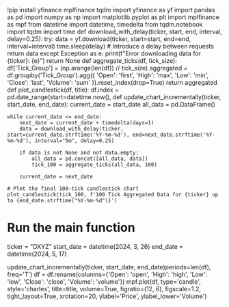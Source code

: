 !pip install yfinance mplfinance tqdm
import yfinance as yf
import pandas as pd
import numpy as np
import matplotlib.pyplot as plt
import mplfinance as mpf
from datetime import datetime, timedelta
from tqdm.notebook import tqdm
import time
def download_with_delay(ticker, start, end, interval, delay=0.25):
    try:
        data = yf.download(ticker, start=start, end=end, interval=interval)
        time.sleep(delay)  # Introduce a delay between requests
        return data
    except Exception as e:
        print(f"Error downloading data for {ticker}: {e}")
        return None
        def aggregate_ticks(df, tick_size):
    df['Tick_Group'] = (np.arange(len(df)) // tick_size)
    aggregated = df.groupby('Tick_Group').agg({
        'Open': 'first',
        'High': 'max',
        'Low': 'min',
        'Close': 'last',
        'Volume': 'sum'
    }).reset_index(drop=True)
    return aggregated
    def plot_candlestick(df, title):
    df.index = pd.date_range(start=datetime.now(), 
    def update_chart_incrementally(ticker, start_date, end_date):
    current_date = start_date
    all_data = pd.DataFrame()

    while current_date <= end_date:
        next_date = current_date + timedelta(days=1)
        data = download_with_delay(ticker, start=current_date.strftime('%Y-%m-%d'), end=next_date.strftime('%Y-%m-%d'), interval="5m", delay=0.25)

        if data is not None and not data.empty:
            all_data = pd.concat([all_data, data])
            tick_100 = aggregate_ticks(all_data, 100)
            
        current_date = next_date

    # Plot the final 100-tick candlestick chart
    plot_candlestick(tick_100, f'100 Tick Aggregated Data for {ticker} up to {end_date.strftime("%Y-%m-%d")}')
        
# Run the main function
ticker = "DXYZ"
start_date = datetime(2024, 3, 26)
end_date = datetime(2024, 5, 17)

update_chart_incrementally(ticker, start_date, end_date)periods=len(df), freq='T')
    df = df.rename(columns={'Open': 'open', 'High': 'high', 'Low': 'low', 'Close': 'close', 'Volume': 'volume'})
    mpf.plot(df, type='candle', style='charles', title=title, volume=True, 
             figratio=(12, 6), figscale=1.2, tight_layout=True, 
             xrotation=20, ylabel='Price', ylabel_lower='Volume')
